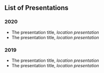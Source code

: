 <!--- Example of fancier lists --->

## List of Presentations

<!--- List for one year of presentations --->

### 2020

- The presentation title, *location presentation*
- The presentation title, *location presentation*

<!--- List for one year of presentations --->

### 2019

- The presentation title, *location presentation*
- The presentation title, *location presentation*
